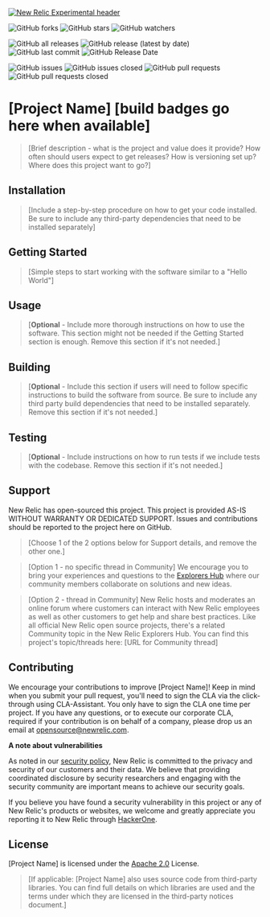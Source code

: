 [![New Relic Experimental header](https://github.com/newrelic/opensource-website/raw/master/src/images/categories/Experimental.png)](https://opensource.newrelic.com/oss-category/#new-relic-experimental)

![GitHub forks](https://img.shields.io/github/forks/newrelic-experimental/nri-tibco-ems?style=social)
![GitHub stars](https://img.shields.io/github/stars/newrelic-experimental/nri-tibco-ems?style=social)
![GitHub watchers](https://img.shields.io/github/watchers/newrelic-experimental/nri-tibco-ems?style=social)

![GitHub all releases](https://img.shields.io/github/downloads/newrelic-experimental/nri-tibco-ems/total)
![GitHub release (latest by date)](https://img.shields.io/github/v/release/newrelic-experimental/nri-tibco-ems)
![GitHub last commit](https://img.shields.io/github/last-commit/newrelic-experimental/nri-tibco-ems)
![GitHub Release Date](https://img.shields.io/github/release-date/newrelic-experimental/nri-tibco-ems)


![GitHub issues](https://img.shields.io/github/issues/newrelic-experimental/nri-tibco-ems)
![GitHub issues closed](https://img.shields.io/github/issues-closed/newrelic-experimental/nri-tibco-ems)
![GitHub pull requests](https://img.shields.io/github/issues-pr/newrelic-experimental/nri-tibco-ems)
![GitHub pull requests closed](https://img.shields.io/github/issues-pr-closed/newrelic-experimental/nri-tibco-ems)

# [Project Name] [build badges go here when available]

>[Brief description - what is the project and value does it provide? How often should users expect to get releases? How is versioning set up? Where does this project want to go?]

## Installation

> [Include a step-by-step procedure on how to get your code installed. Be sure to include any third-party dependencies that need to be installed separately]

## Getting Started

>[Simple steps to start working with the software similar to a "Hello World"]

## Usage

>[**Optional** - Include more thorough instructions on how to use the software. This section might not be needed if the Getting Started section is enough. Remove this section if it's not needed.]

## Building

>[**Optional** - Include this section if users will need to follow specific instructions to build the software from source. Be sure to include any third party build dependencies that need to be installed separately. Remove this section if it's not needed.]

## Testing

>[**Optional** - Include instructions on how to run tests if we include tests with the codebase. Remove this section if it's not needed.]

## Support

New Relic has open-sourced this project. This project is provided AS-IS WITHOUT WARRANTY OR DEDICATED SUPPORT. Issues and contributions should be reported to the project here on GitHub.

>[Choose 1 of the 2 options below for Support details, and remove the other one.]

>[Option 1 - no specific thread in Community]
>We encourage you to bring your experiences and questions to the [Explorers Hub](https://discuss.newrelic.com) where our community members collaborate on solutions and new ideas.

>[Option 2 - thread in Community]
>New Relic hosts and moderates an online forum where customers can interact with New Relic employees as well as other customers to get help and share best practices. Like all official New Relic open source projects, there's a related Community topic in the New Relic Explorers Hub.
>You can find this project's topic/threads here: [URL for Community thread]

## Contributing

We encourage your contributions to improve [Project Name]! Keep in mind when you submit your pull request, you'll need to sign the CLA via the click-through using CLA-Assistant. You only have to sign the CLA one time per project. If you have any questions, or to execute our corporate CLA, required if your contribution is on behalf of a company, please drop us an email at opensource@newrelic.com.

**A note about vulnerabilities**

As noted in our [security policy](../../security/policy), New Relic is committed to the privacy and security of our customers and their data. We believe that providing coordinated disclosure by security researchers and engaging with the security community are important means to achieve our security goals.

If you believe you have found a security vulnerability in this project or any of New Relic's products or websites, we welcome and greatly appreciate you reporting it to New Relic through [HackerOne](https://hackerone.com/newrelic).

## License

[Project Name] is licensed under the [Apache 2.0](http://apache.org/licenses/LICENSE-2.0.txt) License.

>[If applicable: [Project Name] also uses source code from third-party libraries. You can find full details on which libraries are used and the terms under which they are licensed in the third-party notices document.]
